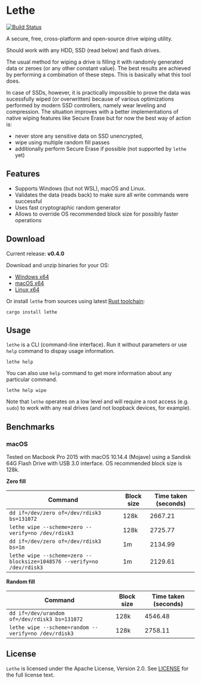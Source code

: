 # Lethe

[![Build Status](https://travis-ci.org/Kostassoid/lethe.svg?branch=master)](https://travis-ci.org/Kostassoid/lethe)

A secure, free, cross-platform and open-source drive wiping utility.

Should work with any HDD, SSD (read below) and flash drives.

The usual method for wiping a drive is filling it with randomly generated data or zeroes (or any other constant value). The best results are achieved by performing a combination of these steps. This is basically what this tool does.

In case of SSDs, however, it is practically impossible to prove the data was sucessfully wiped (or overwritten) because of various optimizations performed by modern SSD controllers, namely wear leveling and compression. The situation improves with a better implementations of native wiping features like Secure Erase but for now the best way of action is: 
- never store any sensitive data on SSD unencrypted,
- wipe using multiple random fill passes
- additionally perform Secure Erase if possible (not supported by `lethe` yet)

## Features

- Supports Windows (but not WSL), macOS and Linux.
- Validates the data (reads back) to make sure all write commands were successful
- Uses fast cryptographic random generator
- Allows to override OS recommended block size for possibly faster operations

## Download

Current release: **v0.4.0**

Download and unzip binaries for your OS:
- [Windows x64](https://github.com/Kostassoid/lethe/releases/download/v0.4.0/lethe-v0.4.0-x86_64-pc-windows-gnu.zip)
- [macOS x64](https://github.com/Kostassoid/lethe/releases/download/v0.4.0/lethe-v0.4.0-x86_64-apple-darwin.tar.gz)
- [Linux x64](https://github.com/Kostassoid/lethe/releases/download/v0.4.0/lethe-v0.4.0-x86_64-unknown-linux-musl.tar.gz)

Or install `lethe` from sources using latest [Rust toolchain](https://www.rust-lang.org/tools/install):

```
cargo install lethe
```

## Usage

`lethe` is a CLI (command-line interface). Run it without parameters or use `help` command to dispay usage information.

```
lethe help
```

You can also use `help` command to get more information about any particular command.

```
lethe help wipe
```

Note that `lethe` operates on a low level and will require a root access (e.g. `sudo`) to work with any real drives (and not loopback devices, for example).

## Benchmarks

### macOS

Tested on Macbook Pro 2015 with macOS 10.14.4 (Mojave) using a Sandisk 64G Flash Drive with USB 3.0 interface. OS recommended block size is 128k.

**Zero fill**

 Command | Block size | Time taken (seconds)
---------|------------|----------
 `dd if=/dev/zero of=/dev/rdisk3 bs=131072` | 128k | 2667.21
 `lethe wipe --scheme=zero --verify=no /dev/rdisk3` | 128k | 2725.77
 `dd if=/dev/zero of=/dev/rdisk3 bs=1m` | 1m | 2134.99
 `lethe wipe --scheme=zero --blocksize=1048576 --verify=no /dev/rdisk3` | 1m | 2129.61

**Random fill**

 Command | Block size | Time taken (seconds)
---------|------------|----------
 `dd if=/dev/urandom of=/dev/rdisk3 bs=131072` | 128k | 4546.48
 `lethe wipe --scheme=random --verify=no /dev/rdisk3` | 128k | 2758.11

## License

`Lethe` is licensed under the Apache License, Version 2.0. See [LICENSE](LICENSE) for the full license text.
